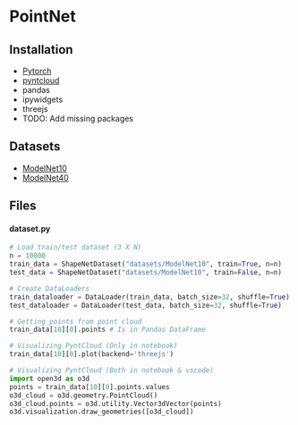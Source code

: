 # PointNet

## Installation
- [Pytorch](https://pytorch.org/get-started/locally/)
- [pyntcloud](https://pyntcloud.readthedocs.io/en/latest/installation.html)
- pandas
- ipywidgets
- threejs
- TODO: Add missing packages

## Datasets
- [ModelNet10](http://3dvision.princeton.edu/projects/2014/3DShapeNets/ModelNet10.zip)
- [ModelNet40](http://modelnet.cs.princeton.edu/ModelNet40.zip)

## Files
#### **dataset.py**
```python
# Load train/test dataset (3 X N)
n = 10000
train_data = ShapeNetDataset("datasets/ModelNet10", train=True, n=n)
test_data = ShapeNetDataset("datasets/ModelNet10", train=False, n=n)

# Create DataLoaders
train_dataloader = DataLoader(train_data, batch_size=32, shuffle=True)
test_dataloader = DataLoader(test_data, batch_size=32, shuffle=True)

# Getting points from point cloud
train_data[10][0].points # Is in Pandas DataFrame

# Visualizing PyntCloud (Only in notebook)
train_data[10][0].plot(backend='threejs')

# Visualizing PyntCloud (Both in notebook & vscode)
import open3d as o3d
points = train_data[10][0].points.values
o3d_cloud = o3d.geometry.PointCloud()
o3d_cloud.points = o3d.utility.Vector3dVector(points)
o3d.visualization.draw_geometries([o3d_cloud])
```